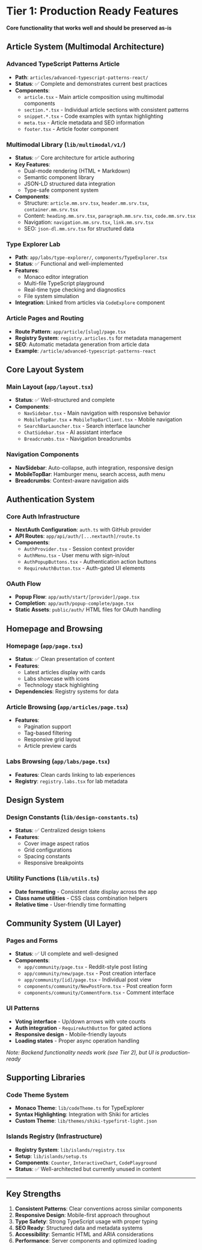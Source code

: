 # Tier 1: Production Ready Features

**Core functionality that works well and should be preserved as-is**

## Article System (Multimodal Architecture)

### Advanced TypeScript Patterns Article
- **Path**: `articles/advanced-typescript-patterns-react/`
- **Status**: ✅ Complete and demonstrates current best practices
- **Components**:
  - `article.tsx` - Main article composition using multimodal components
  - `section.*.tsx` - Individual article sections with consistent patterns
  - `snippet.*.tsx` - Code examples with syntax highlighting
  - `meta.tsx` - Article metadata and SEO information
  - `footer.tsx` - Article footer component

### Multimodal Library (`lib/multimodal/v1/`)
- **Status**: ✅ Core architecture for article authoring
- **Key Features**:
  - Dual-mode rendering (HTML + Markdown)
  - Semantic component library
  - JSON-LD structured data integration
  - Type-safe component system
- **Components**:
  - Structure: `article.mm.srv.tsx`, `header.mm.srv.tsx`, `container.mm.srv.tsx`
  - Content: `heading.mm.srv.tsx`, `paragraph.mm.srv.tsx`, `code.mm.srv.tsx`
  - Navigation: `navigation.mm.srv.tsx`, `link.mm.srv.tsx`
  - SEO: `json-dl.mm.srv.tsx` for structured data

### Type Explorer Lab
- **Path**: `app/labs/type-explorer/`, `components/TypeExplorer.tsx`
- **Status**: ✅ Functional and well-implemented
- **Features**:
  - Monaco editor integration
  - Multi-file TypeScript playground
  - Real-time type checking and diagnostics
  - File system simulation
- **Integration**: Linked from articles via `CodeExplore` component

### Article Pages and Routing
- **Route Pattern**: `app/article/[slug]/page.tsx`
- **Registry System**: `registry.articles.ts` for metadata management
- **SEO**: Automatic metadata generation from article data
- **Example**: `/article/advanced-typescript-patterns-react`

## Core Layout System

### Main Layout (`app/layout.tsx`)
- **Status**: ✅ Well-structured and complete
- **Components**:
  - `NavSidebar.tsx` - Main navigation with responsive behavior
  - `MobileTopBar.tsx` + `MobileTopBarClient.tsx` - Mobile navigation
  - `SearchBarLauncher.tsx` - Search interface launcher
  - `ChatSidebar.tsx` - AI assistant interface
  - `Breadcrumbs.tsx` - Navigation breadcrumbs

### Navigation Components
- **NavSidebar**: Auto-collapse, auth integration, responsive design
- **MobileTopBar**: Hamburger menu, search access, auth menu
- **Breadcrumbs**: Context-aware navigation aids

## Authentication System

### Core Auth Infrastructure
- **NextAuth Configuration**: `auth.ts` with GitHub provider
- **API Routes**: `app/api/auth/[...nextauth]/route.ts`
- **Components**:
  - `AuthProvider.tsx` - Session context provider
  - `AuthMenu.tsx` - User menu with sign-in/out
  - `AuthPopupButtons.tsx` - Authentication action buttons
  - `RequireAuthButton.tsx` - Auth-gated UI elements

### OAuth Flow
- **Popup Flow**: `app/auth/start/[provider]/page.tsx`
- **Completion**: `app/auth/popup-complete/page.tsx`
- **Static Assets**: `public/auth/` HTML files for OAuth handling

## Homepage and Browsing

### Homepage (`app/page.tsx`)
- **Status**: ✅ Clean presentation of content
- **Features**:
  - Latest articles display with cards
  - Labs showcase with icons
  - Technology stack highlighting
- **Dependencies**: Registry systems for data

### Article Browsing (`app/articles/page.tsx`)
- **Features**:
  - Pagination support
  - Tag-based filtering
  - Responsive grid layout
  - Article preview cards

### Labs Browsing (`app/labs/page.tsx`)
- **Features**: Clean cards linking to lab experiences
- **Registry**: `registry.labs.tsx` for lab metadata

## Design System

### Design Constants (`lib/design-constants.ts`)
- **Status**: ✅ Centralized design tokens
- **Features**:
  - Cover image aspect ratios
  - Grid configurations
  - Spacing constants
  - Responsive breakpoints

### Utility Functions (`lib/utils.ts`)
- **Date formatting** - Consistent date display across the app
- **Class name utilities** - CSS class combination helpers
- **Relative time** - User-friendly time formatting

## Community System (UI Layer)

### Pages and Forms
- **Status**: ✅ UI complete and well-designed
- **Components**:
  - `app/community/page.tsx` - Reddit-style post listing
  - `app/community/new/page.tsx` - Post creation interface
  - `app/community/[id]/page.tsx` - Individual post view
  - `components/community/NewPostForm.tsx` - Post creation form
  - `components/community/CommentForm.tsx` - Comment interface

### UI Patterns
- **Voting interface** - Up/down arrows with vote counts
- **Auth integration** - `RequireAuthButton` for gated actions
- **Responsive design** - Mobile-friendly layouts
- **Loading states** - Proper async operation handling

*Note: Backend functionality needs work (see Tier 2), but UI is production-ready*

## Supporting Libraries

### Code Theme System
- **Monaco Theme**: `lib/codeTheme.ts` for TypeExplorer
- **Syntax Highlighting**: Integration with Shiki for articles
- **Custom Theme**: `lib/themes/shiki-typefirst-light.json`

### Islands Registry (Infrastructure)
- **Registry System**: `lib/islands/registry.tsx`
- **Setup**: `lib/islands/setup.ts`
- **Components**: `Counter`, `InteractiveChart`, `CodePlayground`
- **Status**: ✅ Well-architected but currently unused in content

---

## Key Strengths

1. **Consistent Patterns**: Clear conventions across similar components
2. **Responsive Design**: Mobile-first approach throughout
3. **Type Safety**: Strong TypeScript usage with proper typing
4. **SEO Ready**: Structured data and metadata systems
5. **Accessibility**: Semantic HTML and ARIA considerations
6. **Performance**: Server components and optimized loading
